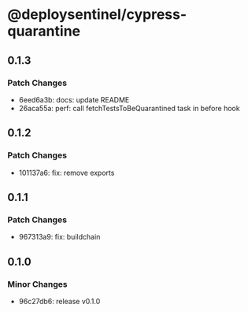 # @deploysentinel/cypress-quarantine

## 0.1.3

### Patch Changes

- 6eed6a3b: docs: update README
- 26aca55a: perf: call fetchTestsToBeQuarantined task in before hook

## 0.1.2

### Patch Changes

- 101137a6: fix: remove exports

## 0.1.1

### Patch Changes

- 967313a9: fix: buildchain

## 0.1.0

### Minor Changes

- 96c27db6: release v0.1.0
